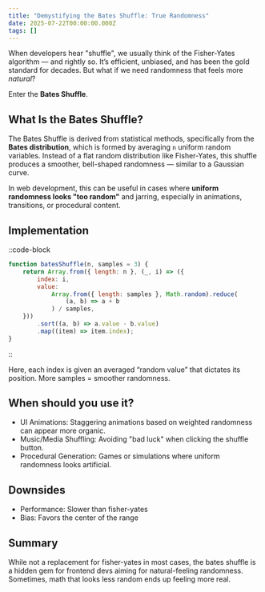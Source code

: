 ```yaml
---
title: "Demystifying the Bates Shuffle: True Randomness"
date: 2025-07-22T00:00:00.000Z
tags: []
---
```


When developers hear "shuffle", we usually think of the Fisher-Yates algorithm — and rightly so. It’s efficient, unbiased, and has been the gold standard for decades. But what if we need randomness that feels more *natural*?

Enter the **Bates Shuffle**.

## What Is the Bates Shuffle?

The Bates Shuffle is derived from statistical methods, specifically from the **Bates distribution**, which is formed by averaging `n` uniform random variables. Instead of a flat random distribution like Fisher-Yates, this shuffle produces a smoother, bell-shaped randomness — similar to a Gaussian curve.

In web development, this can be useful in cases where **uniform randomness looks "too random"** and jarring, especially in animations, transitions, or procedural content.

## Implementation

::code-block
```js [bates-shuffle]
function batesShuffle(n, samples = 3) {
    return Array.from({ length: n }, (_, i) => ({
        index: i,
        value:
            Array.from({ length: samples }, Math.random).reduce(
                (a, b) => a + b
            ) / samples,
    }))
        .sort((a, b) => a.value - b.value)
        .map((item) => item.index);
}
```
::

Here, each index is given an averaged “random value” that dictates its position. More samples = smoother randomness.

## When should you use it?

- UI Animations: Staggering animations based on weighted randomness can appear more organic.
- Music/Media Shuffling: Avoiding "bad luck" when clicking the shuffle button.
- Procedural Generation: Games or simulations where uniform randomness looks artificial.

## Downsides

- Performance: Slower than fisher-yates
- Bias: Favors the center of the range

## Summary

While not a replacement for fisher-yates in most cases, the bates shuffle is a hidden gem for frontend devs aiming for natural-feeling randomness. Sometimes, math that looks less random ends up feeling more real.
